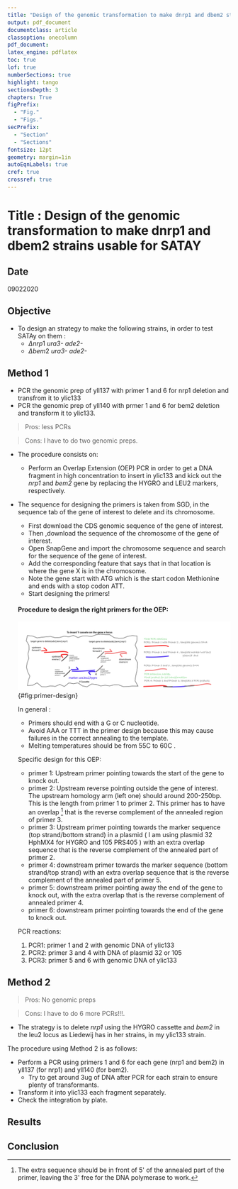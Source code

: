 ```yaml
---
title: "Design of the genomic transformation to make dnrp1 and dbem2 strains usable for SATAY"
output: pdf_document
documentclass: article
classoption: onecolumn
pdf_document:
latex_engine: pdflatex
toc: true
lof: true
numberSections: true
highlight: tango
sectionsDepth: 3
chapters: True
figPrefix:
  - "Fig."
  - "Figs."
secPrefix:
  - "Section"
  - "Sections"
fontsize: 12pt
geometry: margin=1in
autoEqnLabels: true
cref: true
crossref: true
---
```


# Title : Design of the genomic transformation to make dnrp1 and dbem2 strains usable for SATAY

## Date
09022020

## Objective
- To design an strategy to make the following strains, in order to test SATAy on them :
  - $\Delta nrp1$ *ura3-* *ade2-*
  - $\Delta bem2$ *ura3-* *ade2-*

## Method 1
- PCR the genomic prep of yll137 with primer 1 and 6 for nrp1 deletion and transfrom it to ylic133
- PCR the genomic prep of yll140 with prmer 1 and 6 for bem2 deletion and transform it to ylic133.

> Pros: less PCRs

> Cons: I have to do two genomic preps.

- The procedure consists on:
  - Perform an Overlap Extension (OEP) PCR in order to get a DNA fragment in high concentration to insert in ylic133 and kick out the *nrp1* and *bem2* gene by replacing the HYGRO and LEU2 markers, respectively.
- The sequence for designing the primers is taken from SGD, in the sequence tab of the gene of interest to delete and its chromosome.
  - First download the CDS genomic sequence of the gene of interest.
  - Then ,download the sequence of the chromosome of the gene of interest.
  - Open SnapGene and import the chromosome sequence and search for the sequence of the gene of interest.
  - Add the corresponding feature that says that in that location is where the gene X is in the chromosome.
  - Note the gene start with ATG which is the start codon Methionine and ends with a stop codon ATT.
  - Start designing the primers!

  #### Procedure to design the right primers for the OEP:

  ![Sketch of how to design the 6 primers per gene deletion transformation](../images/strategy-sketch-OEP-02.png){#fig:primer-design}

  In general :

  - Primers should end with a G or C nucleotide.
  - Avoid AAA or TTT in the primer design because this may cause failures in the  correct annealing to the template.
  - Melting temperatures should be from 55C to 60C .

  Specific design for this OEP:

  - primer 1: Upstream primer pointing towards the start of the gene to knock out.
  - primer 2: Upstream reverse pointing outside the gene of interest. The upstream homology arm (left one) should around 200-250bp. This is the length from primer 1 to primer 2. This primer has to have an overlap [^1] that is the reverse complement of the annealed region of primer 3.
  - primer 3: Upstream primer pointing towards the marker sequence (top strand/bottom strand) in a plasmid ( I am using plasmid 32 HphMX4 for HYGRO and 105 PRS405 ) with an extra overlap sequence  that is the reverse complement of the annealed part of primer 2.
  - primer 4: downstream primer towards the marker sequence (bottom strand/top strand) with an extra overlap sequence that is the reverse complement of the annealed part of primer 5.
  - primer 5: downstream primer pointing away  the end of the gene to knock out, with the extra overlap that is the reverse complement of annealed primer 4.
  - primer 6: downstream primer pointing  towards the end of the gene to knock out.

  [^1]: The extra sequence should be in front of 5' of the annealed part of the primer, leaving the 3' free for the DNA polymerase to work.

  PCR reactions:

  1. PCR1: primer 1 and 2 with genomic DNA of ylic133
  2. PCR2: primer 3 and 4 with DNA  of plasmid 32 or 105
  3. PCR3: primer 5 and 6 with genomic DNA of ylic133


## Method 2

> Pros: No genomic preps

> Cons: I have to do 6 more PCRs!!!.

- The strategy is to delete *nrp1* using the HYGRO cassette and *bem2* in the leu2 locus as Liedewij has in her strains, in my ylic133 strain.

The procedure using Method 2 is as follows:

- Perform a PCR using primers 1 and 6 for each gene (nrp1 and bem2) in yll137 (for nrp1) and yll140 (for bem2).
  - Try to get around 3ug of DNA after PCR for each strain to ensure plenty of transformants.  
- Transform it into ylic133 each fragment separately.
- Check the integration by plate.


## Results

## Conclusion

